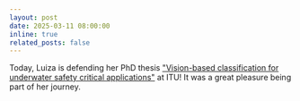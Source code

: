 ```yaml
---
layout: post
date: 2025-03-11 08:00:00
inline: true
related_posts: false
---
```


Today, Luiza is defending her PhD thesis ["Vision-based classification for underwater safety critical applications"](https://en.itu.dk/Research/PhD-Programme/PhD-Defences/PhD-Defences-2025/March/Luiza-Ribeiro-Marnet) at ITU! It was a great pleasure being part of her journey. 